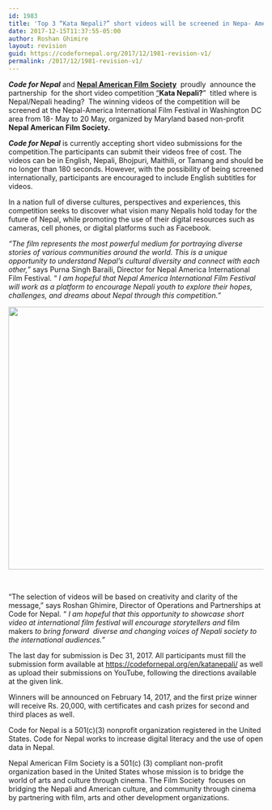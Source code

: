 ```yaml
---
id: 1983
title: 'Top 3 “Kata Nepali?” short videos will be screened in Nepa- America International Film Festival'
date: 2017-12-15T11:37:55-05:00
author: Roshan Ghimire
layout: revision
guid: https://codefornepal.org/2017/12/1981-revision-v1/
permalink: /2017/12/1981-revision-v1/
---
```

**_Code for Nepal_** <span style="font-weight: 400;">and </span>[**Nepal American Film Society**](http://nafilmsociety.org/nafilmsociety/) <span style="font-weight: 400;"> proudly  announce the partnership  for the short video competition <a href="https://codefornepal.org/en/katanepali/">“</a></span>**Kata Nepali?**<span style="font-weight: 400;">”  titled where is Nepal/Nepali heading?  The winning videos of the competition will be screened at the Nepal-America International Film Festival in Washington DC area from 18- May to 20 May, organized by Maryland based non-profit</span> **Nepal American Film Society.**

**_Code for Nepal_** <span style="font-weight: 400;">is currently accepting short video submissions for the competition.The participants can submit their videos free of cost. The videos can be in English, Nepali, Bhojpuri, Maithili, or Tamang and should be no longer than 180 seconds. However, with the possibility of being screened internationally, participants are encouraged to include English subtitles for videos. </span>

<span style="font-weight: 400;">In a nation full of diverse cultures, perspectives and experiences, this competition seeks to discover what vision many Nepalis hold today for the future of Nepal, while promoting the use of their digital resources such as cameras, cell phones, or digital platforms such as Facebook.</span>

_“The film represents the most powerful medium for portraying diverse stories of various communities around the world. This is a unique opportunity to understand Nepal’s cultural diversity and connect with each other,”_ says Purna Singh Baraili, Director for Nepal America International Film Festival. “ _I am hopeful that Nepal America International Film Festival will work as a platform to encourage Nepali youth to explore their hopes, challenges, and dreams about Nepal through this competition.”_

[<img class="aligncenter  wp-image-1982" src="https://codefornepal.org/wp-content/uploads/2017/12/CallForEntry2Parterns.png" alt="" width="520" height="518" srcset="https://codefornepal.org/wp-content/uploads/2017/12/CallForEntry2Parterns.png 1075w, https://codefornepal.org/wp-content/uploads/2017/12/CallForEntry2Parterns-150x150.png 150w, https://codefornepal.org/wp-content/uploads/2017/12/CallForEntry2Parterns-300x300.png 300w, https://codefornepal.org/wp-content/uploads/2017/12/CallForEntry2Parterns-768x765.png 768w, https://codefornepal.org/wp-content/uploads/2017/12/CallForEntry2Parterns-1024x1020.png 1024w" sizes="(max-width: 520px) 100vw, 520px" />](https://codefornepal.org/wp-content/uploads/2017/12/CallForEntry2Parterns.png)

&nbsp;

<span style="font-weight: 400;">“The selection of videos will be based on creativity and clarity of the message,” says Roshan Ghimire, Director of Operations and Partnerships at Code for Nepal. “ <em>I am hopeful that this opportunity to showcase short video at international film festival will encourage storytellers and </em>film makers<em> to bring forward  diverse and changing voices of Nepali society to the international audiences.”</em></span>

<span style="font-weight: 400;">The last day for submission is Dec 31, 2017. All participants must fill the submission form available at </span>[<span style="font-weight: 400;">https://codefornepal.org/en/katanepali/</span>](https://codefornepal.org/en/katanepali/) <span style="font-weight: 400;">as well as upload their submissions on YouTube, following the directions available at the given link. </span>

<span style="font-weight: 400;">Winners will be announced on February 14, 2017, and the first prize winner will receive Rs. 20,000, with certificates and cash prizes for second and third places as well.   </span>

<span style="font-weight: 400;">Code for Nepal is a 501(c)(3) nonprofit organization registered in the United States. Code for Nepal works to increase digital literacy and the use of open data in Nepal.</span>

<span style="font-weight: 400;">Nepal American Film Society is a 501(c) (3) compliant non-profit organization based in the United States whose mission is to bridge the world of arts and culture through cinema. The Film Society  focuses on bridging the Nepali and American culture, and community through cinema by partnering with film, arts and other development organizations.</span>